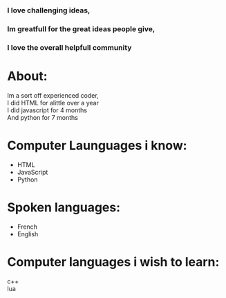 ### I love challenging ideas,</br>
### Im greatfull for the great ideas people give,</br>
### I love the overall helpfull community</br> 
# About:
Im a sort off experienced coder,</br>
I did HTML for alittle over a year</br>
I did javascript for 4 months</br>
And python for 7 months</br>

# Computer Launguages i know:
- HTML
- JavaScript
- Python

# Spoken languages:
- French
- English

# Computer languages i wish to learn:
c++ </br>
lua </br>


